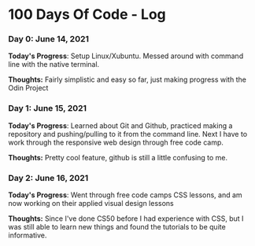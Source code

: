 # 100 Days Of Code - Log

### Day 0: June 14, 2021

**Today's Progress**: Setup Linux/Xubuntu. Messed around with command line with the native terminal.

**Thoughts:** Fairly simplistic and easy so far, just making progress with the Odin Project


### Day 1: June 15, 2021

**Today's Progress**: Learned about Git and Github, practiced making a repository and pushing/pulling to it from the command line. Next I have to work through the responsive web design through free code camp.

**Thoughts:** Pretty cool feature, github is still a little confusing to me.


### Day 2: June 16, 2021

**Today's Progress**: Went through free code camps CSS lessons, and am now working on their applied visual design lessons

**Thoughts:** Since I've done CS50 before I had experience with CSS, but I was still able to learn new things and found the tutorials to be quite informative. 

